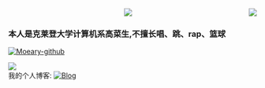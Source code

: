 <div align="">
  <img align="right" src="https://visitor-badge.laobi.icu/badge?page_id=lightrain-a.lightrain-a" />
  <h1 align="center">
    <img src="https://readme-typing-svg.herokuapp.com/?font=Righteous&size=35&center=true&vCenter=true&width=500&height=70&duration=4000&lines=此人真的很懒,啥都没留;" />
  </h1>

  <h3>本人是克莱登大学计算机系高菜生,不擅长唱、跳、rap、篮球</h3>
  
  [![Moeary-github](https://github-readme-stats.vercel.app/api?username=Moeary)](https://github.com/anuraghazra/github-readme-stats)

  <div align=""> <img src="https://github-readme-stats.vercel.app/api/top-langs/?username=Moeary&theme=graywhite" /> </div>

  <div align="">
    我的个人博客:
    <a href="https://moeary.github.io/">
      <img src="https://img.shields.io/badge/Blog-Moeary-blue?style=flat-square" alt="Blog">
    </a>
  </div>
</div>
